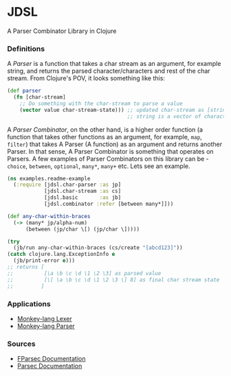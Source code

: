 # JDSL
A Parser Combinator Library in Clojure  

### Definitions  
A _Parser_ is a function that takes a char stream as an argument, for example string, and returns the parsed character/characters and rest of the char stream. From Clojure's POV, it looks something like this:  
```clojure
(def parser
  (fn [char-stream]
    ;; Do something with the char-stream to parse a value
    (vector value char-stream-state))) ;; updated char-stream as [string position]
                                       ;; string is a vector of characters
```
A _Parser Combinator_, on the other hand, is a higher order function (a function that takes other functions as an argument, for example, `map`, `filter`) that takes A Parser (A function) as an argument and returns another Parser. In that sense, A Parser Combinator is something that operates on Parsers. A few examples of Parser Combinators on this library can be - `choice`, `between`, `optional`, `many*`, `many+` etc. Lets see an example.  
```clojure
(ns examples.readme-example
  (:require [jdsl.char-parser :as jp]
            [jdsl.char-stream :as cs]
            [jdsl.basic       :as jb]
            [jdsl.combinator :refer [between many*]]))

(def any-char-within-braces
  (-> (many* jp/alpha-num)
      (between (jp/char \[) (jp/char \]))))

(try
  (jb/run any-char-within-braces (cs/create "[abcd123]"))
(catch clojure.lang.ExceptionInfo e
  (jb/print-error e)))
;; returns [
;;          [\a \b \c \d \1 \2 \3] as parsed value
;;          [\[ \a \b \c \d \1 \2 \3 \] 8] as final char stream state
;;         ]
```

### Applications
- [Monkey-lang Lexer](https://github.com/Vikasg7/ts-rust-zig-deez/blob/master/clj/src/monkey_lang/lexer.clj)
- [Monkey-lang Parser](https://github.com/Vikasg7/ts-rust-zig-deez/blob/master/clj/src/monkey_lang/parser.clj) 

### Sources
- [FParsec Documentation](http://www.quanttec.com/fparsec/reference/primitives.html)  
- [Parsec Documentation](https://hackage.haskell.org/package/parsec-3.1.16.1/docs/)
